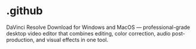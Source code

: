 # .github
DaVinci Resolve Download for Windows and MacOS — professional-grade desktop video editor that combines editing, color correction, audio post-production, and visual effects in one tool.
